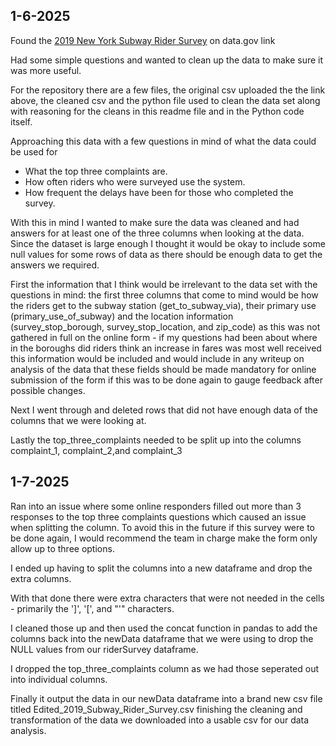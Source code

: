 ## 1-6-2025
Found the [2019 New York Subway Rider Survey](https://catalog.data.gov/dataset/2019-subway-rider-survey) on data.gov link

Had some simple questions and wanted to clean up the data to make sure it was more useful.

For the repository there are a few files, the original csv uploaded the the link above, the cleaned csv and the python file used to clean the data set along with reasoning for the cleans in this readme file and in the Python code itself.

Approaching this data with a few questions in mind of what the data could be used for
- What the top three complaints are.
- How often riders who were surveyed use the system.
- How frequent the delays have been for those who completed the survey.

With this in mind I wanted to make sure the data was cleaned and had answers for at least one of the three columns when looking at the data. Since the dataset is large enough I thought it would be okay to include some null values for some rows of data as there should be enough data to get the answers we required.

First the information that I think would be irrelevant to the data set with the questions in mind: the first three columns that come to mind would be how the riders get to the subway station (get_to_subway_via), their primary use (primary_use_of_subway) and the location information (survey_stop_borough, survey_stop_location, and zip_code) as this was not gathered in full on the online form - if my questions had been about where in the boroughs did riders think an increase in fares was most well received this information would be included and would include in any writeup on analysis of the data that these fields should be made mandatory for online submission of the form if this was to be done again to gauge feedback after possible changes.

Next I went through and deleted rows that did not have enough data of the columns that we were looking at.

Lastly the top_three_complaints needed to be split up into the columns complaint_1, complaint_2,and complaint_3

## 1-7-2025
Ran into an issue where some online responders filled out more than 3 responses to the top three complaints questions which caused an issue when splitting the column. To avoid this in the future if this survey were to be done again, I would recommend the team in charge make the form only allow up to three options.

I ended up having to split the columns into a new dataframe and drop the extra columns.

With that done there were extra characters that were not needed in the cells - primarily the ']', '[', and "'" characters.

I cleaned those up and then used the concat function in pandas to add the columns back into the newData dataframe that we were using to drop the NULL values from our riderSurvey dataframe.

I dropped the top_three_complaints column as we had those seperated out into individual columns.

Finally it output the data in our newData dataframe into a brand new csv file titled Edited_2019_Subway_Rider_Survey.csv finishing the cleaning and transformation of the data we downloaded into a usable csv for our data analysis.


